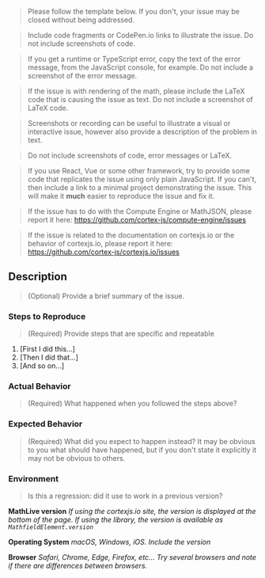 >  Please follow the template below. 
>  If you don't, your issue may be closed without being addressed.


>  Include code fragments or CodePen.io links to illustrate the issue. Do not include screenshots of code.
  
>  If you get a runtime or TypeScript error, copy the text of the error message, from the JavaScript console, for example. Do not include a screenshot of the error message.

>  If the issue is with rendering of the math, please include the LaTeX code that is causing the issue as text. Do not include a screenshot of LaTeX code.


>  Screenshots or recording can be useful to illustrate a visual or interactive issue, however also provide a description of the problem in text.

>  Do not include screenshots of code, error messages or LaTeX.


>  If you use React, Vue or some other framework, try to provide some code that replicates the issue using only plain JavaScript. If you can't, then include a link to a minimal project demonstrating the issue. This will make it **much** easier to reproduce the issue and fix it.

> If the issue has to do with the Compute Engine or MathJSON, please report it
here: https://github.com/cortex-js/compute-engine/issues

>  If the issue is related to the documentation on cortexjs.io or the behavior of cortexjs.io, please report it here: https://github.com/cortex-js/cortexjs.io/issues

## Description

> (Optional) Provide a brief summary of the issue.

### Steps to Reproduce

> (Required) Provide steps that are specific and repeatable

1. [First I did this...]
2. [Then I did that...]
3. [And so on...]

### Actual Behavior

> (Required) What happened when you followed the steps above?

### Expected Behavior

> (Required) What did you expect to happen instead? It may be obvious to you what should have happened, but if you don't state it explicitly it may not be obvious to others.


### Environment

> Is this a regression: did it use to work in a previous version?

**MathLive version**  _If using the cortexjs.io site, the version is displayed
at the bottom of the page. If using the library, the version is available as 
`MathfieldElement.version`_

**Operating System** _macOS, Windows, iOS. Include the version_

**Browser** _Safari, Chrome, Edge, Firefox, etc... Try several browsers and note
if there are differences between browsers._
